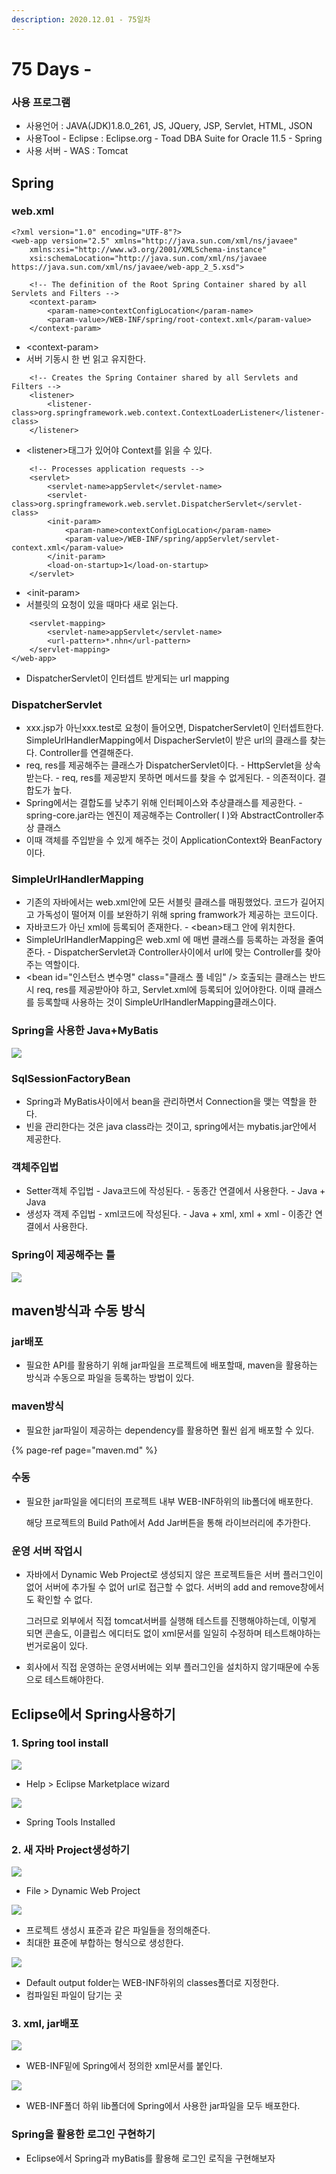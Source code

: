 ```yaml
---
description: 2020.12.01 - 75일차
---
```


# 75 Days -

### 사용 프로그램

* 사용언어 : JAVA\(JDK\)1.8.0\_261, JS, JQuery, JSP, Servlet, HTML, JSON
* 사용Tool  - Eclipse : Eclipse.org - Toad DBA Suite for Oracle 11.5 - Spring
* 사용 서버 - WAS : Tomcat

## Spring

### web.xml

```markup
<?xml version="1.0" encoding="UTF-8"?>
<web-app version="2.5" xmlns="http://java.sun.com/xml/ns/javaee"
	xmlns:xsi="http://www.w3.org/2001/XMLSchema-instance"
	xsi:schemaLocation="http://java.sun.com/xml/ns/javaee https://java.sun.com/xml/ns/javaee/web-app_2_5.xsd">

	<!-- The definition of the Root Spring Container shared by all Servlets and Filters -->
	<context-param>
		<param-name>contextConfigLocation</param-name>
		<param-value>/WEB-INF/spring/root-context.xml</param-value>
	</context-param>
```

* &lt;context-param&gt;
* 서버 기동시 한 번 읽고 유지한다.

```markup
	<!-- Creates the Spring Container shared by all Servlets and Filters -->
	<listener>
		<listener-class>org.springframework.web.context.ContextLoaderListener</listener-class>
	</listener>
```

* &lt;listener&gt;태그가 있어야 Context를 읽을 수 있다.

```markup
	<!-- Processes application requests -->
	<servlet>
		<servlet-name>appServlet</servlet-name>
		<servlet-class>org.springframework.web.servlet.DispatcherServlet</servlet-class>
		<init-param>
			<param-name>contextConfigLocation</param-name>
			<param-value>/WEB-INF/spring/appServlet/servlet-context.xml</param-value>
		</init-param>
		<load-on-startup>1</load-on-startup>
	</servlet>
```

* &lt;init-param&gt;
* 서블릿의 요청이 있을 때마다 새로 읽는다.

```markup
	<servlet-mapping>
		<servlet-name>appServlet</servlet-name>
		<url-pattern>*.nhn</url-pattern>
	</servlet-mapping>
</web-app>
```

* DispatcherServlet이 인터셉트 받게되는 url mapping

### DispatcherServlet

* xxx.jsp가 아닌xxx.test로 요청이 들어오면, DispatcherServlet이 인터셉트한다. SimpleUrlHandlerMapping에서 DispacherServlet이 받은  url의 클래스를 찾는다. Controller를 연결해준다.
* req, res를 제공해주는 클래스가 DispatcherServlet이다. - HttpServlet을 상속받는다. - req, res를 제공받지 못하면 메서드를 찾을 수 없게된다. - 의존적이다. 결합도가 높다.
* Spring에서는 결합도를 낮추기 위해 인터페이스와 추상클래스를 제공한다. - spring-core.jar라는 엔진이 제공해주는 Controller\( I \)와 AbstractController추상 클래스
* 이때 객체를 주입받을 수 있게 해주는 것이 ApplicationContext와 BeanFactory이다.

### SimpleUrlHandlerMapping

* 기존의 자바에서는 web.xml안에 모든 서블릿 클래스를 매핑했었다. 코드가 길어지고 가독성이 떨어져 이를 보완하기 위해 spring framwork가 제공하는 코드이다.
* 자바코드가 아닌 xml에 등록되어 존재한다.  - &lt;bean&gt;태그 안에 위치한다.
* SimpleUrlHandlerMapping은 web.xml 에 매번 클래스를 등록하는 과정을 줄여준다. - DispatcherServlet과 Controller사이에서 url에 맞는 Controller를 찾아주는 역할이다.
* &lt;bean id="인스턴스 변수명" class="클래스 풀 네임" /&gt; 호출되는 클래스는 반드시  req, res를 제공받아야 하고, Servlet.xml에 등록되어 있어야한다. 이때 클래스를 등록할때 사용하는 것이 SimpleUrlHandlerMapping클래스이다. 

### Spring을 사용한 Java+MyBatis

![](../../../.gitbook/assets/1%20%2883%29.png)

### SqlSessionFactoryBean

* Spring과  MyBatis사이에서 bean을 관리하면서 Connection을 맺는 역할을 한다.
* 빈을 관리한다는 것은 java class라는 것이고, spring에서는 mybatis.jar안에서 제공한다.

### 객체주입법

* Setter객체 주입법 - Java코드에 작성된다. - 동종간 연결에서 사용한다. - Java + Java
* 생성자 객제 주입법 - xml코드에 작성된다. - Java + xml,  xml + xml - 이종간 연결에서 사용한다.

### Spring이 제공해주는 틀

![](../../../.gitbook/assets/2%20%2862%29.png)

## maven방식과 수동 방식

### jar배포

* 필요한 API를 활용하기 위해 jar파일을 프로젝트에 배포할때, maven을 활용하는 방식과 수동으로 파일을 등록하는 방법이 있다.

### maven방식

* 필요한 jar파일이 제공하는 dependency를 활용하면 훨씬 쉽게 배포할 수 있다.

{% page-ref page="maven.md" %}

### 수동

* 필요한 jar파일을 에디터의 프로젝트 내부 WEB-INF하위의 lib폴더에 배포한다.

  해당 프로젝트의 Build Path에서 Add Jar버튼을 통해 라이브러리에 추가한다.

### 운영 서버 작업시

* 자바에서 Dynamic Web Project로 생성되지 않은 프로젝트들은 서버 플러그인이 없어 서버에 추가될 수 없어 url로 접근할 수 없다. 서버의 add and remove창에서도 확인할 수 없다.

  그러므로 외부에서 직접 tomcat서버를 실행해 테스트를 진행해야하는데, 이렇게 되면 콘솔도, 이클립스 에디터도 없이 xml문서를 일일히 수정하며 테스트해야하는 번거로움이 있다.

* 회사에서 직접 운영하는 운영서버에는 외부 플러그인을 설치하지 않기때문에 수동으로 테스트해야한다.

## Eclipse에서 Spring사용하기

### 1. Spring tool install

![](../../../.gitbook/assets/2%20%2863%29.png)

* Help &gt; Eclipse Marketplace wizard

![](../../../.gitbook/assets/3%20%2848%29.png)

* Spring Tools Installed

### 2. 새 자바 Project생성하기

![](../../../.gitbook/assets/1%20%2884%29.png)

* File &gt; Dynamic Web Project

![](../../../.gitbook/assets/.png%20%2840%29.png)

* 프로젝트 생성시 표준과 같은 파일들을 정의해준다.
* 최대한 표준에 부합하는 형식으로 생성한다.

![](../../../.gitbook/assets/22%20%283%29.png)

* Default output folder는 WEB-INF하위의 classes폴더로 지정한다.
* 컴파일된 파일이 담기는 곳

### 3. xml, jar배포

![](../../../.gitbook/assets/xml.png)

* WEB-INF밑에 Spring에서 정의한 xml문서를 붙인다.

![](../../../.gitbook/assets/jar.png)

* WEB-INF폴더 하위 lib폴더에 Spring에서 사용한 jar파일을 모두 배포한다.

### Spring을 활용한 로그인 구현하기

* Eclipse에서 Spring과 myBatis를 활용해 로그인 로직을 구현해보자

